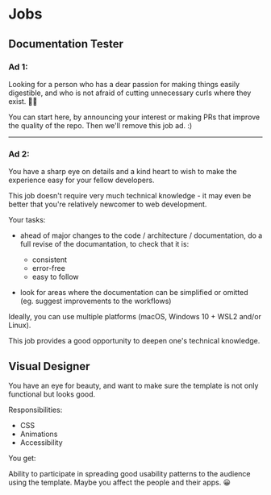 # Jobs


## Documentation Tester

### Ad 1:

Looking for a person who has a dear passion for making things easily digestible, and who is not afraid of cutting unnecessary curls where they exist. 🤦‍♀️

You can start here, by announcing your interest or making PRs that improve the quality of the repo. Then we'll remove this job ad. :)

---

### Ad 2:

You have a sharp eye on details and a kind heart to wish to make the experience easy for your fellow developers.

This job doesn't require very much technical knowledge - it may even be better that you're relatively newcomer to web development.

Your tasks:

- ahead of major changes to the code / architecture / documentation, do a full revise of the documantation, to check that it is:

   - consistent
   - error-free
   - easy to follow

- look for areas where the documentation can be simplified or omitted (eg. suggest improvements to the workflows)

Ideally, you can use multiple platforms (macOS, Windows 10 + WSL2 and/or Linux).

This job provides a good opportunity to deepen one's technical knowledge.


## Visual Designer

You have an eye for beauty, and want to make sure the template is not only functional but looks good.

Responsibilities:

- CSS
- Animations
- Accessibility

You get:

Ability to participate in spreading good usability patterns to the audience using the template. Maybe you affect the people and their apps. 😀


